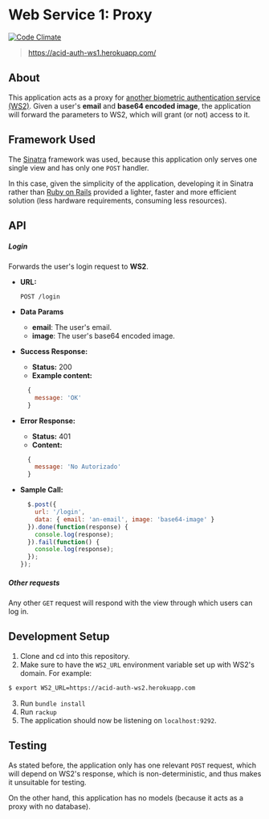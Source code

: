 # Web Service 1: Proxy

[![Code Climate](https://codeclimate.com/github/sasalatart/acid-auth-ws1/badges/gpa.svg)](https://codeclimate.com/github/sasalatart/acid-auth-ws1)

> https://acid-auth-ws1.herokuapp.com/

## About

This application acts as a proxy for [another biometric authentication service (WS2)](https://github.com/sasalatart/acid-auth-ws2). Given a user's **email** and **base64 encoded image**, the application will forward the parameters to WS2, which will grant (or not) access to it.

## Framework Used

The [Sinatra](http://www.sinatrarb.com/) framework was used, because this application only serves one single view and has only one `POST` handler.

In this case, given the simplicity of the application, developing it in Sinatra rather than [Ruby on Rails](http://rubyonrails.org/) provided a lighter, faster and more efficient solution (less hardware requirements, consuming less resources).

## API

##### Login

Forwards the user's login request to **WS2**.

- **URL:**

  `POST /login`

- **Data Params**

  - **email**: The user's email.
  - **image**: The user's base64 encoded image.

- **Success Response:**

  - **Status:** 200
  - **Example content:**
  ```javascript
    {
      message: 'OK'
    }
  ```

- **Error Response:**

  - **Status:** 401
  - **Content:**
  ```javascript
    {
      message: 'No Autorizado'
    }
  ```

- **Sample Call:**

  ```javascript
    $.post({
      url: '/login',
      data: { email: 'an-email', image: 'base64-image' }
    }).done(function(response) {
      console.log(response);
    }).fail(function() {
      console.log(response);
    });
  });
  ```

##### Other requests

Any other `GET` request will respond with the view through which users can log in.

## Development Setup

1. Clone and cd into this repository.
2. Make sure to have the `WS2_URL` environment variable set up with WS2's domain. For example:

  ```sh
  $ export WS2_URL=https://acid-auth-ws2.herokuapp.com
  ```

3. Run `bundle install`
4. Run `rackup`
5. The application should now be listening on `localhost:9292`.

## Testing

As stated before, the application only has one relevant `POST` request, which will depend on WS2's response, which is non-deterministic, and thus makes it unsuitable for testing.

On the other hand, this application has no models (because it acts as a proxy with no database).
